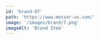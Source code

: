 ```yaml
---
id: 'brand-07'
path: 'https://www.messer-us.com/'
image: '/images/brand/7.png'
imageAlt: 'Brand Item'
---
```

